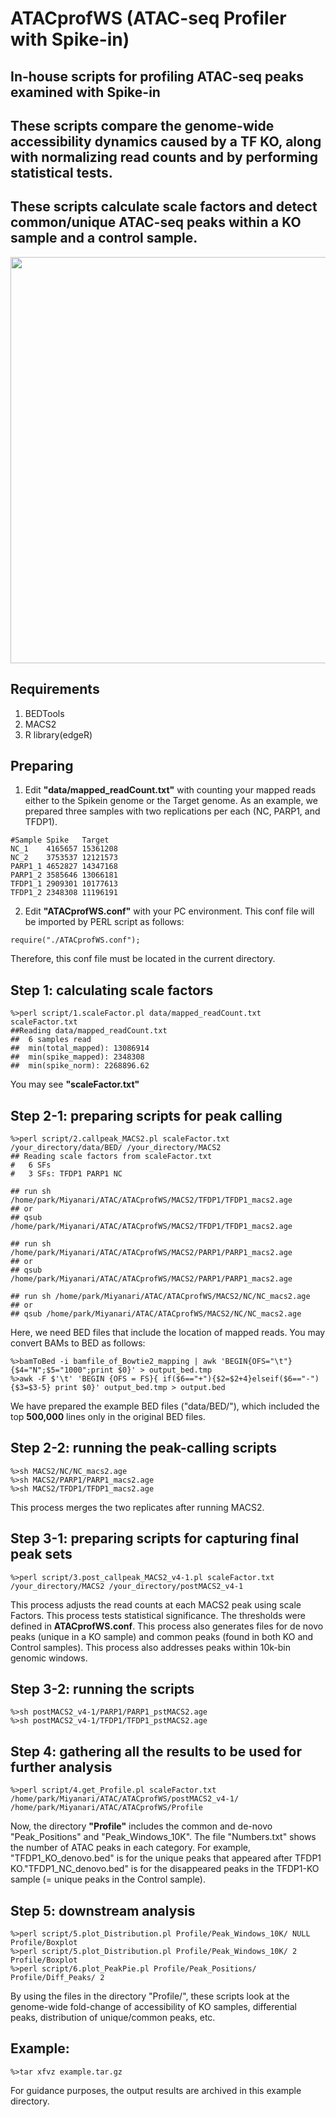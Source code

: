 # ATACprofWS (ATAC-seq Profiler with Spike-in)
## In-house scripts for profiling ATAC-seq peaks examined with Spike-in
## These scripts compare the genome-wide accessibility dynamics caused by a TF KO, along with normalizing read counts and by performing statistical tests.  
## These scripts calculate scale factors and detect common/unique ATAC-seq peaks within a KO sample and a control sample.
<img src="https://github.com/Park-Sung-Joon/ATACprofWS/assets/52985953/b5bc30ec-c30d-4f5a-ab61-b42bee4b2b66" width=650>

## Requirements
1. BEDTools
2. MACS2
3. R library(edgeR)

## Preparing
1. Edit **"data/mapped_readCount.txt"** with counting your mapped reads either to the Spikein genome or the Target genome. As an example, we prepared three samples with two replications per each (NC, PARP1, and TFDP1).

```
#Sample	Spike	Target
NC_1	4165657	15361208
NC_2	3753537	12121573
PARP1_1	4652827	14347168
PARP1_2	3585646	13066181
TFDP1_1	2909301	10177613
TFDP1_2	2348308	11196191
```
2. Edit **"ATACprofWS.conf"** with your PC environment. This conf file will be imported by PERL script as follows:
```
require("./ATACprofWS.conf");
```
Therefore, this conf file must be located in the current directory.

## Step 1: calculating scale factors
```
%>perl script/1.scaleFactor.pl data/mapped_readCount.txt scaleFactor.txt
##Reading data/mapped_readCount.txt
##	6 samples read
##	min(total_mapped): 13086914
##	min(spike_mapped): 2348308
##	min(spike_norm): 2268896.62
```
You may see **"scaleFactor.txt"**

## Step 2-1: preparing scripts for peak calling
```
%>perl script/2.callpeak_MACS2.pl scaleFactor.txt /your_directory/data/BED/ /your_directory/MACS2
## Reading scale factors from scaleFactor.txt
#	6 SFs
#	3 SFs: TFDP1 PARP1 NC

## run sh /home/park/Miyanari/ATAC/ATACprofWS/MACS2/TFDP1/TFDP1_macs2.age
## or
## qsub /home/park/Miyanari/ATAC/ATACprofWS/MACS2/TFDP1/TFDP1_macs2.age

## run sh /home/park/Miyanari/ATAC/ATACprofWS/MACS2/PARP1/PARP1_macs2.age
## or
## qsub /home/park/Miyanari/ATAC/ATACprofWS/MACS2/PARP1/PARP1_macs2.age

## run sh /home/park/Miyanari/ATAC/ATACprofWS/MACS2/NC/NC_macs2.age
## or
## qsub /home/park/Miyanari/ATAC/ATACprofWS/MACS2/NC/NC_macs2.age
```
Here, we need BED files that include the location of mapped reads. You may convert BAMs to BED as follows:
```
%>bamToBed -i bamfile_of_Bowtie2_mapping | awk 'BEGIN{OFS="\t"}{$4="N";$5="1000";print $0}' > output_bed.tmp
%>awk -F $'\t' 'BEGIN {OFS = FS}{ if($6=="+"){$2=$2+4}elseif($6=="-"){$3=$3-5} print $0}' output_bed.tmp > output.bed
```
We have prepared the example BED files ("data/BED/"), which included the top **500,000** lines only in the original BED files.

## Step 2-2: running the peak-calling scripts 
```
%>sh MACS2/NC/NC_macs2.age
%>sh MACS2/PARP1/PARP1_macs2.age 
%>sh MACS2/TFDP1/TFDP1_macs2.age 
```
This process merges the two replicates after running MACS2. 

## Step 3-1: preparing scripts for capturing final peak sets
```
%>perl script/3.post_callpeak_MACS2_v4-1.pl scaleFactor.txt /your_directory/MACS2 /your_directory/postMACS2_v4-1
```
This process adjusts the read counts at each MACS2 peak using scale Factors.
This process tests statistical significance. The thresholds were defined in **ATACprofWS.conf**. 
This process also generates files for de novo peaks (unique in a KO sample) and common peaks (found in both KO and Control samples).
This process also addresses peaks within 10k-bin genomic windows.

## Step 3-2: running the scripts
```
%>sh postMACS2_v4-1/PARP1/PARP1_pstMACS2.age 
%>sh postMACS2_v4-1/TFDP1/TFDP1_pstMACS2.age
```

## Step 4: gathering all the results to be used for further analysis
```
%>perl script/4.get_Profile.pl scaleFactor.txt /home/park/Miyanari/ATAC/ATACprofWS/postMACS2_v4-1/ /home/park/Miyanari/ATAC/ATACprofWS/Profile
```
Now, the directory **"Profile"** includes the common and de-novo "Peak_Positions" and "Peak_Windows_10K". The file "Numbers.txt" shows the number of ATAC peaks in each category.
For example, "TFDP1_KO_denovo.bed" is for the unique peaks that appeared after TFDP1 KO."TFDP1_NC_denovo.bed" is for the disappeared peaks in the TFDP1-KO sample (= unique peaks in the Control sample).

## Step 5: downstream analysis
```
%>perl script/5.plot_Distribution.pl Profile/Peak_Windows_10K/ NULL Profile/Boxplot
%>perl script/5.plot_Distribution.pl Profile/Peak_Windows_10K/ 2 Profile/Boxplot
%>perl script/6.plot_PeakPie.pl Profile/Peak_Positions/ Profile/Diff_Peaks/ 2
```
By using the files in the directory "Profile/", these scripts look at the genome-wide fold-change of accessibility of KO samples, differential peaks, distribution of unique/common peaks, etc.

## Example: 
```
%>tar xfvz example.tar.gz
```
For guidance purposes, the output results are archived in this example directory.

